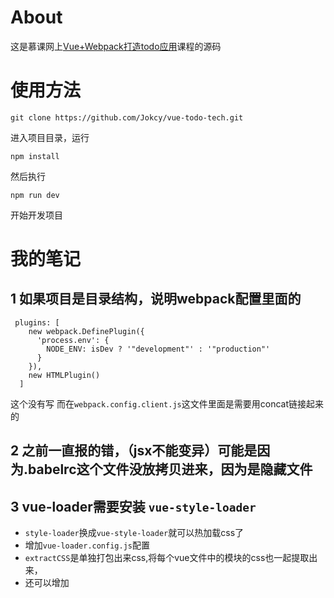 # About
这是慕课网上[Vue+Webpack打造todo应用](https://www.imooc.com/learn/935)课程的源码

# 使用方法
```
git clone https://github.com/Jokcy/vue-todo-tech.git
```
进入项目目录，运行
```
npm install
```
然后执行
```
npm run dev
```
开始开发项目


# 我的笔记
## 1 如果项目是目录结构，说明webpack配置里面的
```
 plugins: [
    new webpack.DefinePlugin({
      'process.env': {
        NODE_ENV: isDev ? '"development"' : '"production"'
      }
    }),
    new HTMLPlugin()
  ]
```
这个没有写
而在`webpack.config.client.js`这文件里面是需要用concat链接起来的

## 2 之前一直报的错，（jsx不能变异）可能是因为.babelrc这个文件没放拷贝进来，因为是隐藏文件

## 3 vue-loader需要安装 `vue-style-loader`
- `style-loader`换成`vue-style-loader`就可以热加载css了
- 增加`vue-loader.config.js`配置
- `extractCSS`是单独打包出来css,将每个vue文件中的模块的css也一起提取出来，
- 还可以增加